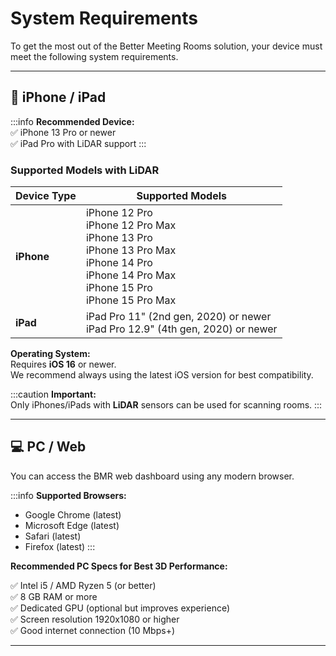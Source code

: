 # System Requirements

To get the most out of the Better Meeting Rooms solution, your device must meet the following system requirements.

---

## 📱 iPhone / iPad

:::info
**Recommended Device:**  
✅ iPhone 13 Pro or newer  
✅ iPad Pro with LiDAR support
:::

### Supported Models with LiDAR

| Device Type | Supported Models |
|-------------|------------------|
| **iPhone**  | iPhone 12 Pro<br />iPhone 12 Pro Max<br />iPhone 13 Pro<br />iPhone 13 Pro Max<br />iPhone 14 Pro<br />iPhone 14 Pro Max<br />iPhone 15 Pro<br />iPhone 15 Pro Max |
| **iPad**    | iPad Pro 11" (2nd gen, 2020) or newer<br />iPad Pro 12.9" (4th gen, 2020) or newer |

**Operating System:**  
Requires **iOS 16** or newer.  
We recommend always using the latest iOS version for best compatibility.

:::caution
**Important:**  
Only iPhones/iPads with **LiDAR** sensors can be used for scanning rooms.
:::

---

## 💻 PC / Web

You can access the BMR web dashboard using any modern browser.

:::info
**Supported Browsers:**
- Google Chrome (latest)
- Microsoft Edge (latest)
- Safari (latest)
- Firefox (latest)
:::

**Recommended PC Specs for Best 3D Performance:**

✅ Intel i5 / AMD Ryzen 5 (or better)  
✅ 8 GB RAM or more  
✅ Dedicated GPU (optional but improves experience)  
✅ Screen resolution 1920x1080 or higher  
✅ Good internet connection (10 Mbps+)

---
